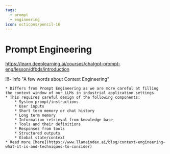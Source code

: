 ```yaml
---
tags:
  - prompt
  - engineering
icon: octicons/pencil-16
---
```


# Prompt Engineering

https://learn.deeplearning.ai/courses/chatgpt-prompt-eng/lesson/dfbds/introduction

!!!- info "A few words about Context Engineering"
    
    * Differs from Prompt Engineering as we are more careful at filling the context window of our LLMs in industrial application settings.
    * This requires careful design of the following components:
        * System prompt/instructions
        * User inputs
        * Short term memory or chat history
        * Long term memory
        * Information retrieval from knowledge base
        * Tools and their definitions
        * Responses from tools
        * Structured outputs
        * Global state/context
    * Read more [here](https://www.llamaindex.ai/blog/context-engineering-what-it-is-and-techniques-to-consider)
    